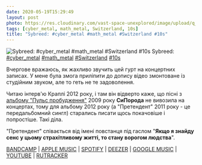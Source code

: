 ```yaml
---
date: 2020-05-19T15:29:49
layout: post
photo: https://res.cloudinary.com/vast-space-unexplored/image/upload/q_auto,dpr_auto,w_auto/photos/photo_972_19-05-2020_15-29-49.jpg
tags: [cyber_metal, math_metal, Switzerland, 10s]
title: "Sybreed: #cyber_metal #math_metal #Switzerland #10s"
---
```

![Sybreed: #cyber_metal #math_metal #Switzerland #10s](https://res.cloudinary.com/vast-space-unexplored/image/upload/q_auto,dpr_auto,w_auto/photos/photo_972_19-05-2020_15-29-49.jpg)
Sybreed: [#cyber_metal](/tags/#cyber_metal) [#math_metal](/tags/#math_metal) [#Switzerland](/tags/#Switzerland) [#10s](/tags/#10s)

Вчергове вражаюсь, як жахливо звучить цей гурт на концертних записах. У мене була змога приліпити до допису відео змонтоване із студійним звуком, але то геть не те задоволення.

Читаю інтерв&#39;ю Краплі 2012 року, і там він відверто каже, що пісні з [альбому &quot;Пульс пробудження&quot;](/2020-03-26-sybreed--cyber-metal-industrial-metal-switzerland) 2009 року **СиПорода** не вивозила на концертах, тому для альбому 2012 року (а &quot;Претендент&quot; 2011 року - це передальбомний сингл) старались писати щось покачовіше і попростіше. Такі діла.

&quot;Претендент&quot; співається від імені повстанця під гаслом &quot;__Якщо я знайду сенс у цьому страхітливому житті, то стану ворогом людства__&quot;.

[BANDCAMP](https://listenable-records.bandcamp.com/album/god-is-an-automaton) \| [APPLE MUSIC](https://music.apple.com/ru/album/challenger-ep/429452876?l=en) \| [SPOTIFY](https://open.spotify.com/album/23afjFghMulWgrhpAH5Gc2?locale=es&amp;fo=1&amp;_php=1) \| [DEEZER](https://www.deezer.com/album/946231?utm_source=deezer&amp;utm_content=album-946231&amp;utm_term=1601611822_1589891266&amp;utm_medium=web) \| [GOOGLE MUSIC](https://play.google.com/music/m/Bvwxzquc3wuclwdzaytjv3kg2ba?t=Challenger_-_Sybreed) \| [YOUTUBE](https://www.youtube.com/playlist?list=PLkFeLnvF73ypdBkdGL2aInEl2MCM2SgIX) \| [RUTRACKER](https://rutracker.org/forum/viewtopic.php?t=4176155)
